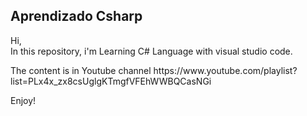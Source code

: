 ## Aprendizado Csharp <br /> 

<p>Hi, <br>In this repository, i'm Learning C# Language with visual studio code.</p>
<p>The content is in Youtube channel <link>https://www.youtube.com/playlist?list=PLx4x_zx8csUglgKTmgfVFEhWWBQCasNGi</link></br></p>
<p>Enjoy!</p>
